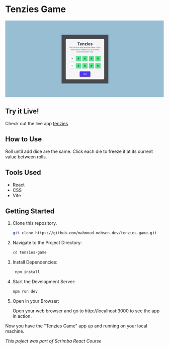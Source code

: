 # Tenzies Game

<img src='./public/tenzies-preview.png'></img>

## Try it Live!

Check out the live app [tenzies](https://tenzies-game-sigma-gold.vercel.app/)

## How to Use

Roll until add dice are the same. Click each die to freeze it at its current value between rolls.

## Tools Used

-   React
-   CSS
-   Vite

## Getting Started

1. Clone this repository.

    ```bash
    git clone https://github.com/mahmoud-mohsen-dev/tenzies-game.git
    ```

2. Navigate to the Project Directory:
    ```bash
    cd tenzies-game
    ```
3. Install Dependencies:

    ```bash
     npm install
    ```

4. Start the Development Server:

    ```bash
    npm run dev
    ```

5. Open in your Browser:

    Open your web browser and go to http://localhost:3000 to see the app in action.

Now you have the "Tenzies Game" app up and running on your local machine.

_This poject was part of Scrimba React Course_
